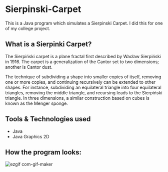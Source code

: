 # Sierpinski-Carpet

This is a Java program which simulates a Sierpinski Carpet. I did this for one of my college project.

## What is a Sierpinki Carpet?

The Sierpiński carpet is a plane fractal first described by Wacław Sierpiński in 1916. The carpet is a generalization of the Cantor set to two dimensions; another is Cantor dust.

The technique of subdividing a shape into smaller copies of itself, removing one or more copies, and continuing recursively can be extended to other shapes. For instance, subdividing an equilateral triangle into four equilateral triangles, removing the middle triangle, and recursing leads to the Sierpiński triangle. In three dimensions, a similar construction based on cubes is known as the Menger sponge.

## Tools & Technologies used

- Java
- Java Graphics 2D

## How the program looks:
![ezgif com-gif-maker](https://user-images.githubusercontent.com/58964916/150897382-bc5345d8-996f-456f-87b8-cb2f2ed630b7.gif)
